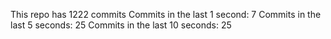 This repo has 1222 commits
Commits in the last 1 second: 7
Commits in the last 5 seconds: 25
Commits in the last 10 seconds: 25
